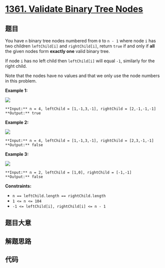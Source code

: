 # [1361. Validate Binary Tree Nodes](https://leetcode.com/problems/validate-binary-tree-nodes)

## 题目

You have `n` binary tree nodes numbered from `0` to `n - 1` where node `i` has
two children `leftChild[i]` and `rightChild[i]`, return `true` if and only if
**all** the given nodes form **exactly one** valid binary tree.

If node `i` has no left child then `leftChild[i]` will equal `-1`, similarly
for the right child.

Note that the nodes have no values and that we only use the node numbers in
this problem.



**Example 1:**

![](https://assets.leetcode.com/uploads/2019/08/23/1503_ex1.png)

    
    
    **Input:** n = 4, leftChild = [1,-1,3,-1], rightChild = [2,-1,-1,-1]
    **Output:** true
    

**Example 2:**

![](https://assets.leetcode.com/uploads/2019/08/23/1503_ex2.png)

    
    
    **Input:** n = 4, leftChild = [1,-1,3,-1], rightChild = [2,3,-1,-1]
    **Output:** false
    

**Example 3:**

![](https://assets.leetcode.com/uploads/2019/08/23/1503_ex3.png)

    
    
    **Input:** n = 2, leftChild = [1,0], rightChild = [-1,-1]
    **Output:** false
    



**Constraints:**

  * `n == leftChild.length == rightChild.length`
  * `1 <= n <= 104`
  * `-1 <= leftChild[i], rightChild[i] <= n - 1`


## 题目大意

## 解题思路

## 代码

```javascript

```
